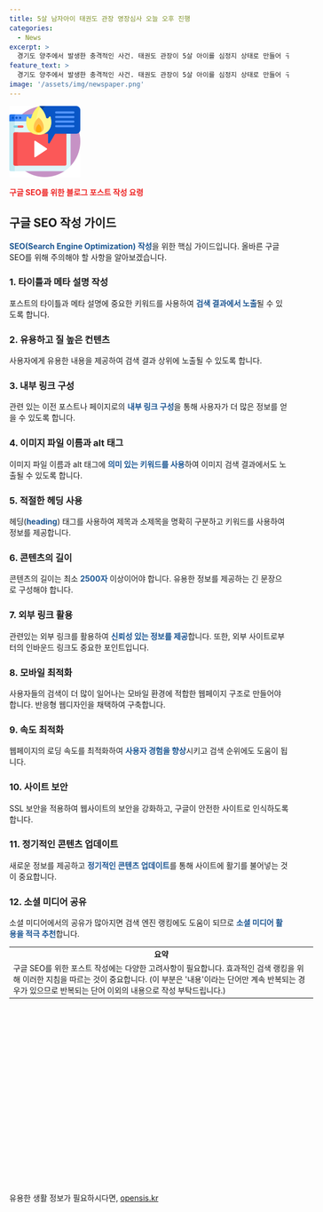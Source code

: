 ```yaml
---
title: 5살 남자아이 태권도 관장 영장심사 오늘 오후 진행
categories:
  - News
excerpt: >
  경기도 양주에서 발생한 충격적인 사건. 태권도 관장이 5살 아이를 심정지 상태로 만들어 구속됐다. A 씨는 아이를 학대한 뒤 CCTV 영상을 삭제하고, 의식이 없는 아이를 발견한 뒤 신고했다. 현재 아이는 의식이 없는 상태로 전달되었다. A 씨의 잔인한 행동에 대한 사건이 경찰 조사 중이며, 관련자들의 많은 관심이 집중되고 있다.
feature_text: >
  경기도 양주에서 발생한 충격적인 사건. 태권도 관장이 5살 아이를 심정지 상태로 만들어 구속됐다. A 씨는 아이를 학대한 뒤 CCTV 영상을 삭제하고, 의식이 없는 아이를 발견한 뒤 신고했다. 현재 아이는 의식이 없는 상태로 전달되었다. A 씨의 잔인한 행동에 대한 사건이 경찰 조사 중이며, 관련자들의 많은 관심이 집중되고 있다.
image: '/assets/img/newspaper.png'
---
```


<p><img src="/assets/img/news.png" alt="rentncar 속보" /></p>

<p><b><span style="color: #ee2323;">구글 SEO를 위한 블로그 포스트 작성 요령</span></b></p>

<h2 data-ke-size="size26">구글 SEO 작성 가이드</h2>

<p data-ke-size="size16"><b><span style="color: #1a5490;">SEO(Search Engine Optimization) 작성</span></b>을 위한 핵심 가이드입니다. 올바른 구글 SEO를 위해 주의해야 할 사항을 알아보겠습니다.</p>

<h3><b>1. 타이틀과 메타 설명 작성</b></h3>

<p data-ke-size="size16">포스트의 타이틀과 메타 설명에 중요한 키워드를 사용하여 <b><span style="color: #1a5490;">검색 결과에서 노출</span></b>될 수 있도록 합니다.</p>

<h3><b>2. 유용하고 질 높은 컨텐츠</b></h3>

<p data-ke-size="size16">사용자에게 유용한 내용을 제공하여 검색 결과 상위에 노출될 수 있도록 합니다.</p>

<h3><b>3. 내부 링크 구성</b></h3>

<p data-ke-size="size16">관련 있는 이전 포스트나 페이지로의 <b><span style="color: #1a5490;">내부 링크 구성</span></b>을 통해 사용자가 더 많은 정보를 얻을 수 있도록 합니다.</p>

<h3><b>4. 이미지 파일 이름과 alt 태그</b></h3>

<p data-ke-size="size16">이미지 파일 이름과 alt 태그에 <b><span style="color: #1a5490;">의미 있는 키워드를 사용</span></b>하여 이미지 검색 결과에서도 노출될 수 있도록 합니다.</p>

<h3><b>5. 적절한 헤딩 사용</b></h3>

<p data-ke-size="size16">헤딩(<b><span style="color:#1a5490;">heading</span></b>) 태그를 사용하여 제목과 소제목을 명확히 구분하고 키워드를 사용하여 정보를 제공합니다.</p>

<h3><b>6. 콘텐츠의 길이</b></h3>

<p data-ke-size="size16">콘텐츠의 길이는 최소 <b><span style="color: #1a5490;">2500자</span></b> 이상이어야 합니다. 유용한 정보를 제공하는 긴 문장으로 구성해야 합니다.</p>

<h3><b>7. 외부 링크 활용</b></h3>

<p data-ke-size="size16">관련있는 외부 링크를 활용하여 <b><span style="color: #1a5490;">신뢰성 있는 정보를 제공</span></b>합니다. 또한, 외부 사이트로부터의 인바운드 링크도 중요한 포인트입니다.</p>

<h3><b>8. 모바일 최적화</b></h3>

<p data-ke-size="size16">사용자들의 검색이 더 많이 일어나는 모바일 환경에 적합한 웹페이지 구조로 만들어야 합니다. 반응형 웹디자인을 채택하여 구축합니다.</p>

<h3><b>9. 속도 최적화</b></h3>

<p data-ke-size="size16">웹페이지의 로딩 속도를 최적화하여 <b><span style="color: #1a5490;">사용자 경험을 향상</span></b>시키고 검색 순위에도 도움이 됩니다.</p>

<h3><b>10. 사이트 보안</b></h3>

<p data-ke-size="size16">SSL 보안을 적용하여 웹사이트의 보안을 강화하고, 구글이 안전한 사이트로 인식하도록 합니다.</p>

<h3><b>11. 정기적인 콘텐츠 업데이트</b></h3>

<p data-ke-size="size16">새로운 정보를 제공하고 <b><span style="color: #1a5490;">정기적인 콘텐츠 업데이트</span></b>를 통해 사이트에 활기를 불어넣는 것이 중요합니다.</p>

<h3><b>12. 소셜 미디어 공유</b></h3>

<p data-ke-size="size16">소셜 미디어에서의 공유가 많아지면 검색 엔진 랭킹에도 도움이 되므로 <b><span style="color: #1a5490;">소셜 미디어 활용을 적극 추천</span></b>합니다.</p>

<table cellspacing="0" cellpadding="0" style="width: 548px; height: 428px; margin-left: auto; margin-right: auto;">
    <tbody>
        <tr>
            <td style="text-align: center; height: 17px;"><b>요약</b></td>
        </tr>
        <tr>
            <td style="height: 17px;">구글 SEO를 위한 포스트 작성에는 다양한 고려사항이 필요합니다. 효과적인 검색 랭킹을 위해 이러한 지침을 따르는 것이 중요합니다. (이 부분은 '내용'이라는 단어만 계속 반복되는 경우가 있으므로 반복되는 단어 이외의 내용으로 작성 부탁드립니다.)</td>
        </tr>
    </tbody>
</table>
유용한 생활 정보가 필요하시다면, <a href="https://opensis.kr" rel="dofollow">opensis.kr</a>


